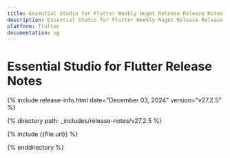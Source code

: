 ```yaml
---
title: Essential Studio for Flutter Weekly Nuget Release Release Notes  
description: Essential Studio for Flutter Weekly Nuget Release Release Notes  
platform: flutter
documentation: ug
---
```


# Essential Studio for Flutter Release Notes  

{% include release-info.html date="December 03, 2024" version="v27.2.5" %} 

{% directory path: _includes/release-notes/v27.2.5 %}

{% include {{file.url}} %}

{% enddirectory %}
